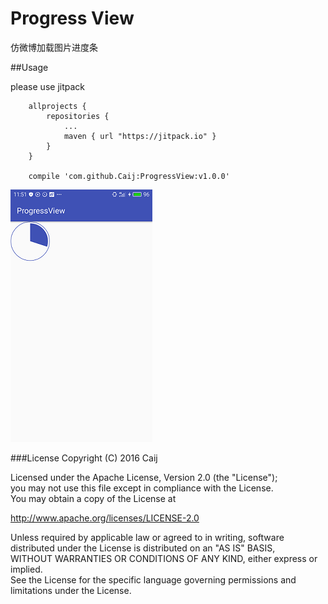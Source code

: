 # Progress View
仿微博加载图片进度条
 

##Usage

please use jitpack

```
    allprojects {
		repositories {
			...
			maven { url "https://jitpack.io" }
		}
	}

	compile 'com.github.Caij:ProgressView:v1.0.0'
```

![image](show_image.png)

###License
Copyright (C) 2016 Caij

Licensed under the Apache License, Version 2.0 (the "License");  
you may not use this file except in compliance with the License.  
You may obtain a copy of the License at  

   http://www.apache.org/licenses/LICENSE-2.0

Unless required by applicable law or agreed to in writing, software  
distributed under the License is distributed on an "AS IS" BASIS,  
WITHOUT WARRANTIES OR CONDITIONS OF ANY KIND, either express or implied.  
See the License for the specific language governing permissions and  
limitations under the License.